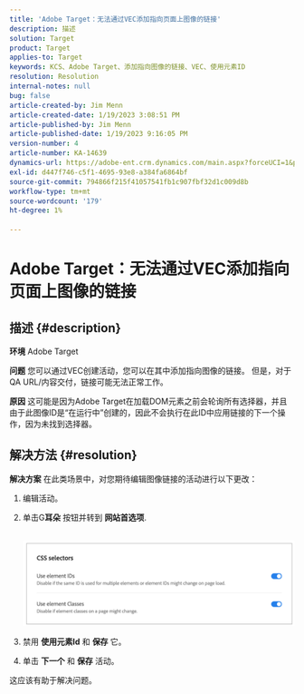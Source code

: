 ```yaml
---
title: 'Adobe Target：无法通过VEC添加指向页面上图像的链接'
description: 描述
solution: Target
product: Target
applies-to: Target
keywords: KCS、Adobe Target、添加指向图像的链接、VEC、使用元素ID
resolution: Resolution
internal-notes: null
bug: false
article-created-by: Jim Menn
article-created-date: 1/19/2023 3:08:51 PM
article-published-by: Jim Menn
article-published-date: 1/19/2023 9:16:05 PM
version-number: 4
article-number: KA-14639
dynamics-url: https://adobe-ent.crm.dynamics.com/main.aspx?forceUCI=1&pagetype=entityrecord&etn=knowledgearticle&id=7834022c-0b98-ed11-aad1-6045bd0065f9
exl-id: d447f746-c5f1-4695-93e8-a384fa6864bf
source-git-commit: 794866f215f41057541fb1c907fbf32d1c009d8b
workflow-type: tm+mt
source-wordcount: '179'
ht-degree: 1%

---
```


# Adobe Target：无法通过VEC添加指向页面上图像的链接

## 描述 {#description}


<b>环境</b>
Adobe Target

<b>问题</b>
您可以通过VEC创建活动，您可以在其中添加指向图像的链接。
但是，对于QA URL/内容交付，链接可能无法正常工作。

<b>原因</b>
这可能是因为Adobe Target在加载DOM元素之前会轮询所有选择器，并且由于此图像ID是“在运行中”创建的，因此不会执行在此ID中应用链接的下一个操作，因为未找到选择器。


## 解决方法 {#resolution}


<b>解决方案</b>
在此类场景中，对您期待编辑图像链接的活动进行以下更改：

1. 编辑活动。
2. 单击G<b>耳朵</b> 按钮并转到 <b>网站首选项</b>.

       ![](assets/0154a0e2-0b98-ed11-aad1-6045bd0065f9.png)






































3. 禁用 <b>使用元素Id</b> 和 <b>保存</b> 它。
4. 单击 <b>下一个</b> 和 <b>保存</b> 活动。


这应该有助于解决问题。
